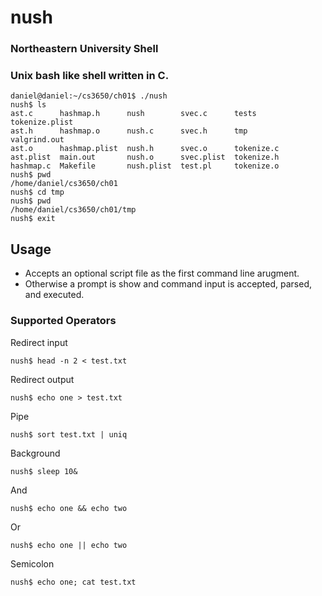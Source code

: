 <h1> nush </h1>

### Northeastern University Shell

<h3> Unix bash like shell written in C. </h3>

```
daniel@daniel:~/cs3650/ch01$ ./nush
nush$ ls
ast.c      hashmap.h      nush        svec.c      tests       tokenize.plist
ast.h      hashmap.o      nush.c      svec.h      tmp         valgrind.out
ast.o      hashmap.plist  nush.h      svec.o      tokenize.c
ast.plist  main.out       nush.o      svec.plist  tokenize.h
hashmap.c  Makefile       nush.plist  test.pl     tokenize.o
nush$ pwd
/home/daniel/cs3650/ch01
nush$ cd tmp
nush$ pwd
/home/daniel/cs3650/ch01/tmp
nush$ exit
```

## Usage

- Accepts an optional script file as the first command line arugment.
- Otherwise a prompt is show and command input is accepted, parsed, and executed.

### Supported Operators
Redirect input
```
nush$ head -n 2 < test.txt
```

Redirect output
```
nush$ echo one > test.txt
```

Pipe
```
nush$ sort test.txt | uniq
```

Background
```
nush$ sleep 10&
```

And
```
nush$ echo one && echo two
```

Or
```
nush$ echo one || echo two
```

Semicolon
```
nush$ echo one; cat test.txt
```
